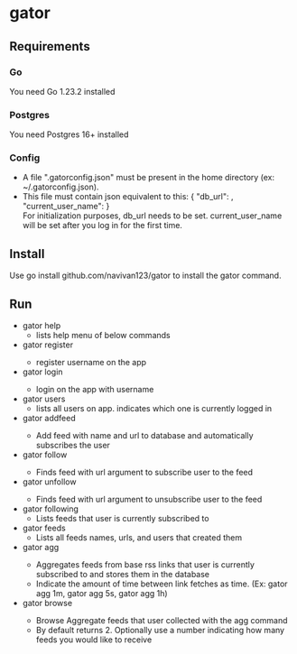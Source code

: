 # gator
## Requirements
### Go
You need Go 1.23.2 installed
### Postgres
You need Postgres 16+ installed
### Config
- A file ".gatorconfig.json" must be present in the home directory (ex: ~/.gatorconfig.json).
- This file must contain json equivalent to this: { "db_url": <Database URL string>, "current_user_name": <username> } \
  For initialization purposes, db_url needs to be set. current_user_name will be set after you log in for the first time.

## Install
Use go install github.com/navivan123/gator to install the gator command.

## Run
- gator help
  - lists help menu of below commands
- gator register <username>
  - register username on the app
- gator login <username>
  - login on the app with username
- gator users
  - lists all users on app. indicates which one is currently logged in
- gator addfeed <name> <url>
  - Add feed with name and url to database and automatically subscribes the user
- gator follow <url>
  - Finds feed with url argument to subscribe user to the feed
- gator unfollow <url>
  - Finds feed with url argument to unsubscribe user to the feed
- gator following
  - Lists feeds that user is currently subscribed to
- gator feeds
  - Lists all feeds names, urls, and users that created them
- gator agg <time>
  - Aggregates feeds from base rss links that user is currently subscribed to and stores them in the database
  - Indicate the amount of time between link fetches as time.  (Ex: gator agg 1m, gator agg 5s, gator agg 1h)
- gator browse <limit>
  - Browse Aggregate feeds that user collected with the agg command
  - By default returns 2.  Optionally use a number indicating how many feeds you would like to receive
